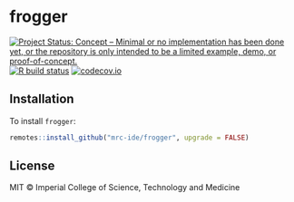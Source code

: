 # frogger

<!-- badges: start -->
[![Project Status: Concept – Minimal or no implementation has been done yet, or the repository is only intended to be a limited example, demo, or proof-of-concept.](https://www.repostatus.org/badges/latest/concept.svg)](https://www.repostatus.org/#concept)
[![R build status](https://github.com/mrc-ide/frogger/workflows/R-CMD-check/badge.svg)](https://github.com/mrc-ide/frogger/actions)
[![codecov.io](https://codecov.io/github/mrc-ide/frogger/coverage.svg?branch=main)](https://codecov.io/github/mrc-ide/frogger?branch=main)
<!-- badges: end -->

## Installation

To install `frogger`:

```r
remotes::install_github("mrc-ide/frogger", upgrade = FALSE)
```

## License

MIT © Imperial College of Science, Technology and Medicine
